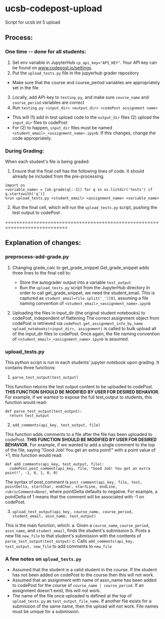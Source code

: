 # ucsb-codepost-upload
Script for ucsb int 5 upload

## Process:
### One time -- done for all students:
1. Set env variable in JupyterHub ```cp_api_key="API_KEY"```. Your API key can be found on www.codepost.io/settings. 
2. Put the ```upload_tests.py``` file in the jupyerhub grader repository
  * Make sure that the course and course_period variables are appropriately set in the file
3. Locally, add API-key to ```testing.py```, and make sure ```course_name``` and ```course_period``` variables are correct
4. Run ```testing.py <input_dir> <output_dir> <codePost assignment name>```
  * This will (1) add in test upload code to the ```output_dir``` files (2) upload the ```input_dir``` files to codePost
  * For (2) to happen, ```input_dir``` files must be named ```<student_email>_<assignment_name>.ipynb```. If this changes, change the code appropriately. 

### During Grading:
When each student's file is being graded:
1. Ensure that the final cell has the following lines of code. It should already be included from the pre-processing.
```
import os
<variable_name> = [ok.grade(q[:-3]) for q in os.listdir('tests') if q.startswith('q')]
%run upload_tests.py <student_email> <assignment_name> <variable_name>
```
2. Run the final cell, which will run the ```upload_tests.py``` script, pushing the test output to codePost . 
  
============================================================================

## Explanation of changes:
### preprocess-add-grade.py
1. Changing grade_calc to get_grade_snippet
Get_grade_snippet adds three lines to the final cell to: 
    * Store the autograder output into a variable ```test_output``` 
    * Run the ```upload_tests.py``` script from the JupyterHub directory
In order to call get_grade_snippet, we need the student_email. This is captured as ```student_email=file.split('_')[0]```, assuming a file naming convention of ```<student_email>_<assignment_name>.ipynb```

2. Uploading the files in input_dir (the original student notebooks) to codePost, independent of flattening
The correct assignment object from codePost is retrieved via ```codePost.get_assignment_info_by_name```
```upload_notebooks(<input_dir>, assignment)``` is called to bulk upload all of the input_dir files to codePost. Once again, the file naming convention of ```<student_email>_<assignment_name>.ipynb``` is assumed. 

### upload_tests.py
This python script is run in each students' jupyter notebook upon grading. It contains three functions:
1. ```parse_test_output(test_output)``` 

This function returns the test output content to be uploaded to codePost. **THIS FUNCTION SHOULD BE MODIFIED BY USER FOR DESIRED BEHAVIOR.** For example, if we wanted to expose the full test_output to students, this function would read:
```
def parse_test_output(test_output):
  return test_output
```
  
  
2. ```add_comments(api_key, test_output, file)```  

This function adds comments to a file after the file has been uploaded to codePost. **THIS FUNCTION SHOULD BE MODIFIED BY USER FOR DESIRED BEHAVIOR.** For example, if we wanted to add a single comment to the top of the file, saying "Good Job! You get an extra point!" with a point value of +1, this function would read:
```
def add_comments(api_key, test_output, file):
  codePost.post_comment(api_key, file, "Good Job! You get an extra point!", -1, 0, 1, 0, 0)
```
The syntax of post_comment is ```post_comment(api_key, file, text, pointDelta, startChar, endChar, startLine, endLine, rubricComment=None)```, where pointDelta defaults to negative. For example, a pointDelta of 1 means that the comment will be associated with -1 on codePost.
  
  
3. ```upload_test_output(api_key, course_name, course_period, student_email, assn_name, test_output)``` 

This is the main function, which:
  a. Given a ```course_name```, ```course_period```, ```assn_name```, and ```student_email```, finds the student's submission
  b. Posts a new file ```new_file``` to that student's submission with the conttents of ```parse_test_output(test_output)```
  c. Calls ```add_comments(api_key, test_output, new_file``` to add comments to ```new_file```


### A few notes on ```upload_tests.py```
  * Assumed that the student is a valid student in the course. If the student has not been added on codePost to the course then this will not work. 
  * Assumed that an assignment with name of assn_name has been added to codePost for the course of ```course_name | course_period```. If an assignment doesn't exist, this will not work.
  * The name of the file once uploaded is defined at the top of ```upload_tests.py``` as ```test_output_file_name```. If another file exists for a submission of the same name, then the upload will not work. File names must be unique for a submission. 
